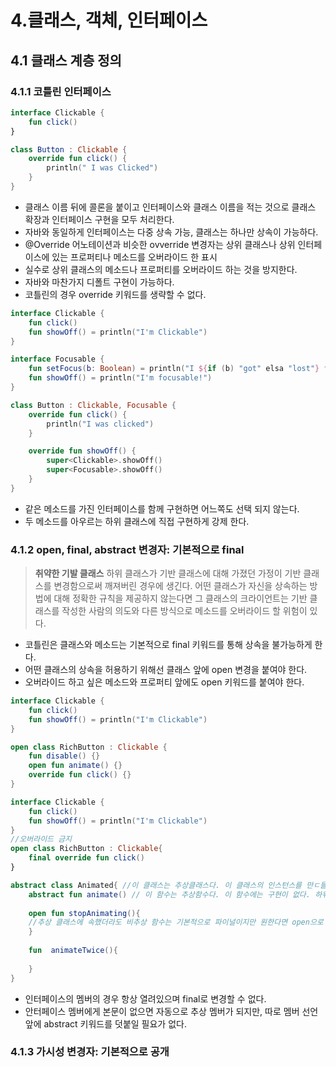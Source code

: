 # 4.클래스, 객체, 인터페이스

## 4.1 클래스 계층 정의

### 4.1.1 코틀린 인터페이스

```kotlin
interface Clickable {
    fun click()
}

class Button : Clickable {
    override fun click() {
        println(" I was Clicked")
    }
}
```

- 클래스 이름 뒤에 콜론을 붙이고 인터페이스와 클래스 이름을 적는 것으로 클래스 확장과 인터페이스 구현을 모두 처리한다.
- 자바와 동일하게 인터페이스는 다중 상속 가능, 클래스는 하나만 상속이 가능하다.
- @Override 어노테이션과 비슷한 ovverride 변경자는 상위 클래스나 상위 인터페이스에 있는 프로퍼티나 메소드를 오버라이드 한 표시
- 실수로 상위 클래스의 메소드나 프로퍼티를 오버라이드 하는 것을 방지한다.
- 자바와 마찬가지 디폴트 구현이 가능하다.
- 코틀린의 경우 override 키워드를 생략할 수 없다.

```kotlin
interface Clickable {
    fun click()
    fun showOff() = println("I'm Clickable")
}

interface Focusable {
    fun setFocus(b: Boolean) = println("I ${if (b) "got" elsa "lost"} focus.")
    fun showOff() = println("I'm focusable!")
}

class Button : Clickable, Focusable {
    override fun click() {
        println("I was clicked")
    }

    override fun showOff() {
        super<Clickable>.showOff()
        super<Focusable>.showOff()
    }
}
```

- 같은 메소드를 가진 인터페이스를 함께 구현하면 어느쪽도 선택 되지 않는다.
- 두 메소드를 아우르는 하위 클래스에 직접 구현하게 강제 한다.

### 4.1.2 open, final, abstract 변경자: 기본적으로 final

> **취약한 기발 클래스**
> 하위 클래스가 기반 클래스에 대해 가졌던 가정이 기반 클래스를 변경함으로써 깨져버린 경우에 생긴다. 
> 어떤 클래스가 자신을 상속하는 방법에 대해 정확한 규칙을 제공하지 않는다면 그 클래스의 크라이언트는 기반 클래스를 작성한 사람의 의도와 다른 방식으로 메소드를 오버라이드 할 위험이 있다.

- 코틀린은 클래스와 메소드는 기본적으로 final 키워드를 통해 상속을 불가능하게 한다.
- 어떤 클래스의 상속을 허용하기 위해선 클래스 앞에 open 변경을 붙여야 한다.
- 오버라이드 하고 싶은 메소드와 프로퍼티 앞에도 open 키워드를 붙여야 한다.

```kotlin
interface Clickable {
    fun click()
    fun showOff() = println("I'm Clickable")
}

open class RichButton : Clickable {
    fun disable() {}
    open fun animate() {}
    override fun click() {}
}
```

```kotlin
interface Clickable {
    fun click()
    fun showOff() = println("I'm Clickable")
}
//오버라이드 금지
open class RichButton : Clickable{
    final override fun click()
}
```
```kotlin
abstract class Animated{ //이 클래스는 추상클래스다. 이 클래스의 인스턴스를 만ㄷ들 수 없다.
    abstract fun animate() // 이 함수는 추상함수다. 이 함수에는 구현이 없다. 하위 클래스에서는 이 함수를 반드시 오버라이드해야 한다..
    
    open fun stopAnimating(){ 
    //추상 클래스에 속했더라도 비추상 함수는 기본적으로 파이널이지만 원한다면 open으로 오버라이드를 허용할 수 있다.
    }
    
    fun  animateTwice(){
        
    }
}
```
- 인터페이스의 멤버의 경우 항상 열려있으며 final로 변경할 수 없다.
- 안터페이스 멤버에게 본문이 없으면 자동으로 추상 멤버가 되지만, 따로 멤버 선언 앞에 abstract 키워드를 덧붙일 필요가 없다.

### 4.1.3 가시성 변경자: 기본적으로 공개


